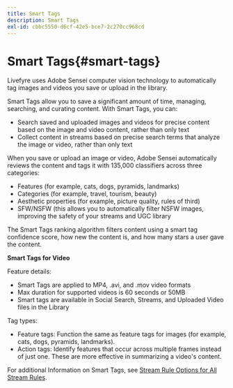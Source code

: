 ```yaml
---
title: Smart Tags
description: Smart Tags
exl-id: cbbc5550-d6cf-42e5-bce7-2c270cc968cd
---
```

# Smart Tags{#smart-tags}

Livefyre uses Adobe Sensei computer vision technology to automatically tag images and videos you save or upload in the library.

Smart Tags allow you to save a significant amount of time, managing, searching, and curating content. With Smart Tags, you can:

* Search saved and uploaded images and videos for precise content based on the image and video content, rather than only text 
* Collect content in streams based on precise search terms that analyze the image or video, rather than only text

When you save or upload an image or video, Adobe Sensei automatically reviews the content and tags it with 135,000 classifiers across three categories:

* Features (for example, cats, dogs, pyramids, landmarks) 
* Categories (for example, travel, tourism, beauty) 
* Aesthetic properties (for example, picture quality, rules of third) 
* SFW/NSFW (this allows you to automatically filter NSFW images, improving the safety of your streams and UGC library

The Smart Tags ranking algorithm filters content using a smart tag confidence score, how new the content is, and how many stars a user gave the content.

**Smart Tags for Video**

Feature details:

* Smart Tags are applied to MP4, .avi, and .mov video formats 
* Max duration for supported videos is 60 seconds or 50MB 
* Smart tags are available in Social Search, Streams, and Uploaded Video files in the Library

Tag types:

* Feature tags: Function the same as feature tags for images (for example, cats, dogs, pyramids, landmarks). 
* Action tags: Identify features that occur across multiple frames instead of just one. These are more effective in summarizing a video's content.

For additional Information on Smart Tags, see [Stream Rule Options for All Stream Rules](../../c-streams/c-stream-rule-options-for-all-stream-rules.md#c_stream_rule_options_for_all_stream_rules).
